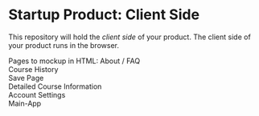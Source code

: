 # Startup Product: Client Side

This repository will hold the *client side* of your product. The client
side of your product runs in the browser.


Pages to mockup in HTML:
  About / FAQ  
  Course History  
  Save Page  
  Detailed Course Information  
  Account Settings  
  Main-App  
